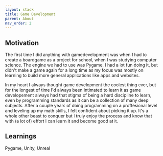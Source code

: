 ```yaml
---
layout: stack
title: Game Development
parent: About
nav_order: 2
---
```

## Motivation
The first time I did anything with gamedevelopment was when I had to create a boardgame as a project for school, when I was studying computer science. The engine we had to use was Pygame. I had a lot fun doing it, but didn't make a game again for a long time as my focus was mostly on learning to build more general applications like apps and websites.

In my heart I always thought game development the coolest thing ever, but for the longest of time I'd always been intimated to learn it as game developement always had that stigma of being a hard discipline to learn, even by programming standards as it can be a collection of many deep subjects. After a couple years of doing programming on a proffesional level and leveling up my math skills, I felt confident about picking it up. It's a whole other beast to conquer but I truly enjoy the process and know that with (a lot of) effort I can learn it and become good at it.

## Learnings
Pygame, Unity, Unreal

## 
